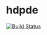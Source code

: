 # hdpde

[![Build Status](https://travis-ci.com/Walden-Shen/hdpde.svg?token=NZ9PB6ypKztM9f8YxiMW&branch=master)](https://travis-ci.com/Walden-Shen/hdpde)
